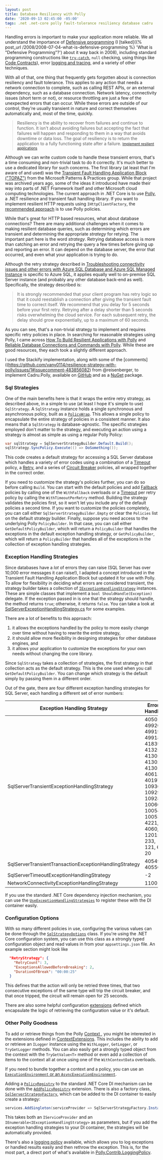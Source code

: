 ```yaml
---
layout: post
title: Database Resiliency with Polly
date: '2020-09-13 02:45:00 -05:00'
tags: .net .net-core polly fault-tolerance resiliency database cadru
---
```


Handling errors is important to make your application more reliable. We all understand the importance of [Defensive programming](http://en.wikipedia.org/wiki/Defensive_programming) (I [talked]({% post_url /2008/2008-07-04-what-is-defensive-programming %} 'What is "Defensive Programming"?')  about it way back in 2008), including standard programming constructions like [`try-catch`](https://docs.microsoft.com/en-us/dotnet/csharp/language-reference/keywords/try-catch), `null` checking, using things like [Code Contracts](https://docs.microsoft.com/en-us/dotnet/framework/debug-trace-profile/code-contracts)), error [logging and tracing](https://docs.microsoft.com/en-us/dotnet/core/diagnostics/logging-tracing), and a variety of other techniques. 

With all of that, one thing that frequently gets forgotten about is connection resiliency and fault tolerance. This applies to any action that needs a network connection to complete, such as calling REST APIs, or an external dependency, such as a database connection. Network latency, connectivity issues (short term or not), or resource throttling are just a few of the unexpected errors that can occur. While these errors are outside of our control, they're usually transient in nature and correct themselves automatically and, most of the time, quickly. 

> Resiliency is the ability to recover from failures and continue to function. It isn't about avoiding failures but accepting the fact that failures will happen and responding to them in a way that avoids downtime or data loss. The goal of resiliency is to return the application to a fully functioning state after a failure. <small>[Implement resilient applications](https://docs.microsoft.com/en-us/dotnet/architecture/microservices/implement-resilient-applications/)</small>

Although we can write custom code to handle these transient errors, that's a time consuming and non-trivial task to do it correctly. It's much better to use a dedicated library for such concerns. The first library (at least that I'm aware of and used) was the [Transient Fault Handling Application Block ("TOPAZ")](https://github.com/microsoftarchive/transient-fault-handling-application-block) from the Microsoft Patterns &amp; Practices group. While that project was archived years ago, some of the ideas it introduced have made their way into parts of .NET Framework itself and other Microsoft cloud computing technologies. The current approach in .NET Core is to use [Polly](https://github.com/App-vNext/Polly), a .NET resilience and transient fault handling library. If you want to implement resilient HTTP requests using `IHttpClientFactory`, the [recommended approach](https://docs.microsoft.com/en-us/dotnet/architecture/microservices/implement-resilient-applications/implement-http-call-retries-exponential-backoff-polly) is to use Polly policies.

While that's great for HTTP based resources, what about database connections? There are many additional challenges when it comes to making resilient database queries, such as determining which errors are transient and determining the appropriate *strategy* for retying. The important part here is the word *strategy*. Retrying database access is more than catching an error and retrying the query a few times before giving up and reporting an error. It can depend on the database server, the error that occurred, and even what your application is trying to do.

Although the retry strategy described in [Troubleshooting connectivity issues and other errors with Azure SQL Database and Azure SQL Managed Instance](https://docs.microsoft.com/en-us/azure/azure-sql/database/troubleshoot-common-errors-issues) is specific to Azure SQL, it applies equally well to on-premise SQL Server instance (and probably any other database back-end as well). Specifically, the strategy described is:

> It is strongly recommended that your client program has retry logic so that it could reestablish a connection after giving the transient fault time to correct itself. We recommend that you delay for 5 seconds before your first retry. Retrying after a delay shorter than 5 seconds risks overwhelming the cloud service. For each subsequent retry, the delay should grow exponentially, up to a maximum of 60 seconds.

As you can see, that's a non-trivial strategy to implement and requires specific retry policies in place. In searching for reasonable strategies using Polly, I came across [How To Build Resilient Applications with Polly](https://stackify.com/resilient-applications-polly/) and [Reliable Database Connections and Commands with Polly](https://sergeyakopov.com/reliable-database-connections-and-commands-with-polly/). While these are good resources, they each took a slightly different approach.

I used the Stackify implementation, along with some of the [comments]((https://github.com/vany0114/resilience-strategy-with-polly/issues/1#issuecomment-483856082) from @reisenberger, to implement Cadru.Polly, available on [GitHub](https://github.com/scottdorman/cadru/tree/master/src/Cadru.Polly) and as a [NuGet](https://www.nuget.org/packages/Cadru.Polly/) package.

### Sql Strategies
One of the main benefits here is that it wraps the entire retry strategy, as described above, in a simple to use (at least I hope it's simple to use) `SqlStrategy`. A `SqlStrategy` instance holds a single synchronous and asynchronous policy, built as a [`PolicyWrap`](https://github.com/App-vNext/Polly/wiki/PolicyWrap). This allows a single policy to encapsulate the entire strategy of policies in a consistent manner. It also means that a `SqlStrategy` is database-agnostic. The specific strategies employed don't matter to the strategy, and executing an action using a strategy is almost as simple as using a regular Polly Policy:

```csharp
var sqlStrategy = SqlServerStrategyBuilder.Default.Build();
sqlStrategy.SyncPolicy.Execute(() => DoSomething());
```
This code creates a default strategy for accessing a SQL Server database which handles a variety of error codes using a combination of a [Timeout](https://github.com/App-vNext/Polly/wiki/Timeout) policy, a [Retry](https://github.com/App-vNext/Polly/wiki/Retry), and a series of [Circuit Breaker](https://github.com/App-vNext/Polly/wiki/Circuit-Breaker) policies, all wrapped together in the correct order.

If you need to customize the strategy's policies further, you can do so before calling `Build`. You can start with the default policies and add [Fallback](https://github.com/App-vNext/Polly/wiki/Fallback) policies by calling one of the `WithFallback` overloads or a [Timeout](https://github.com/App-vNext/Polly/wiki/Timeout) per retry policy by calling the `WithTimeoutPerRetry` method. Building the strategy validates the policies first, so it won't let you include any of the default policies a second time. If you want to customize the policies completely, you can call either `SqlServerStrategyBuilder.Empty` or clear the `Policies` list on the default strategy builder. Finally, suppose you need access to the underlying Polly `PolicyBuilder`. In that case, you can call either `GetDefaultPolicyBuilder`, which will return a `PolicyBuilder` that handles the exceptions in the default exception handling strategy, or `GetPolicyBuilder`, which will return a `PolicyBuilder` that handles all of the exceptions in the collection of exception handling strategies.

### Exception Handling Strategies
Since databases have a *lot* of errors they can raise (SQL Server has over 10,000 error messages it can raise!), I adapted a concept introduced in the Transient Fault Handling Application Block but updated it for use with Polly. To allow for flexibility in deciding what errors are considered transient, the strategy builder takes a collection of [`IExceptionHandlingStrategy`](https://github.com/scottdorman/cadru/blob/master/src/Cadru.Polly/IExceptionHandlingStrategy.cs) instances. These are simple classes that implement a `bool ShouldHandle(Exception)` delegate. If the exception passed in is one that the strategy should handle, the method returns `true`; otherwise, it returns `false`. You can take a look at [SqlServerExceptionHandlingStrategy.cs](https://github.com/scottdorman/cadru/blob/master/src/Cadru.Polly/Data/SqlServer/SqlServerExceptionHandlingStrategy.cs) for some examples.

There are a lot of benefits to this approach:
1. it allows the exceptions handled by the policy to more easily change over time without having to rewrite the entire strategy,
2. it should allow more flexibility in designing strategies for other database engines, and
3. it allows your application to customize the exceptions for your own needs without changing the core library.

Since `SqlStrategy` takes a collection of strategies, the first strategy in that collection acts as the default strategy. This is the one used when you call `GetDefaultPolicyBuilder`. You can change which strategy is the default simply by passing them in a different order.

Out of the gate, there are four different exception handling strategies for SQL Server, each handling a different set of error numbers:

| Exception Handling Strategy | Errors Handled |
|-|-|
| SqlServerTransientExceptionHandlingStrategy | 40501, 49920, 49919, 49918, 41839, 41325, 41305, 41302, 41301, 40613, 40197, 10936, 10929, 10928, 10060, 10054, 10053, 4221, 4060, 12015, 233, 121, 64, 20 |
| SqlServerTransientTransactionExceptionHandlingStrategy | 40549, 40550 |
| SqlServerTimeoutExceptionHandlingStrategy | -2 |
| NetworkConnectivityExceptionHandlingStrategy | 11001 |

If you use the standard .NET Core dependency injection mechanism, you can use the [`UseExceptionHandlingStrategies`](https://github.com/scottdorman/cadru/blob/f6c6f93141759acb7043376adfc9e58c7f494833/src/Cadru.Polly/Data/SqlServer/ServiceCollectionExtensions.cs#L41) to register these with the DI container easily.

### Configuration Options
With so many different policies in use, configuring the various values can be done through the [`SqlStrategyOptions`](https://github.com/scottdorman/cadru/blob/master/src/Cadru.Polly/Data/SqlStrategyOptions.cs) class. If you're using the .NET Core configuration system, you can use this class as a strongly typed configuration object and read values in from your `appsettings.json` file. An example section might look like

```json
  "RetryStrategy": {
    "RetryCount": 3,
    "ExceptionsAllowedBeforeBreaking": 2,
    "DurationOfBreak": "00:00:25"
  }
  ```
This defines that the action will only be retried three times, that two consecutive exceptions of the same type will trip the circuit breaker, and that once tripped, the circuit will remain open for 25 seconds.

There are also some helpful configuration [extensions](https://github.com/scottdorman/cadru/blob/master/src/Cadru.Polly/Data/SqlStrategyOptionsExtensions.cs) defined which encapsulate the logic of retrieving the configuration value or it's default. 

### Other Polly Goodness
To add or retrieve things from the Polly [Context ](https://github.com/App-vNext/Polly/wiki/Keys-And-Context-Data), you might be interested in the extensions defined in [ContextExtensions](https://github.com/scottdorman/cadru/blob/master/src/Cadru.Polly/ContextExtensions.cs). This includes the ability to add or retrieve an `ILogger` instance using the `WithLogger`, `GetLogger`, or `TryGetLogger` methods. You can also easily get a strongly typed object from the context with the `TryGetValue<T>` method or even add a collection of items to the context all at once using one of the `WithContextData` overloads.

If you need to bundle together a context and a policy, you can use an [`ExecutionEnvironment` or an `AsyncExecutionEnvironment`](https://github.com/scottdorman/cadru/blob/master/src/Cadru.Polly/ExecutionEnvironment.cs).

Adding a [`PolicyRegistry`](https://github.com/App-vNext/Polly/wiki/PolicyRegistry) to the standard .NET Core DI mechanism can be done with the [`AddPolicyRegistry`](https://github.com/scottdorman/cadru/blob/f6c6f93141759acb7043376adfc9e58c7f494833/src/Cadru.Polly/ServiceCollectionExtensions.cs#L47) extension. There is also a factory class, [`SqlServerStrategyFactory`](https://github.com/scottdorman/cadru/blob/master/src/Cadru.Polly/Data/SqlServer/SqlServerStrategyFactory.cs), which can be added to the DI container  to easily create a strategy:

```csharp
services.AddSingleton(serviceProvider => SqlServerStrategyFactory.Instance.Create(serviceProvider));
```

This takes both an `IServiceProvider` and an `IEnumerable<IExceptionHandlingStrategy>` as parameters, but if you add the exception handling strategies to your DI container, the strategies will be automatically provided.

There's also a [logging policy](https://github.com/scottdorman/cadru/tree/master/src/Cadru.Polly/Logging) available, which allows you to log exceptions or handled results easily and then rethrow the exception. This is, for the most part, a direct port of what's available in [Polly.Contrib.LoggingPolicy](https://github.com/Polly-Contrib/Polly.Contrib.LoggingPolicy).
